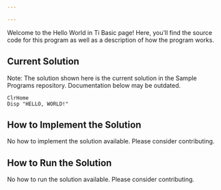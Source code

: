 ```yaml
---

---
```


Welcome to the Hello World in Ti Basic page! Here, you'll find the source code for this program as well as a description of how the program works.

## Current Solution

Note: The solution shown here is the current solution in the Sample Programs repository. Documentation below may be outdated.

```Ti Basic
ClrHome
Disp "HELLO, WORLD!"

```

## How to Implement the Solution

No how to implement the solution available. Please consider contributing.

## How to Run the Solution

No how to run the solution available. Please consider contributing.